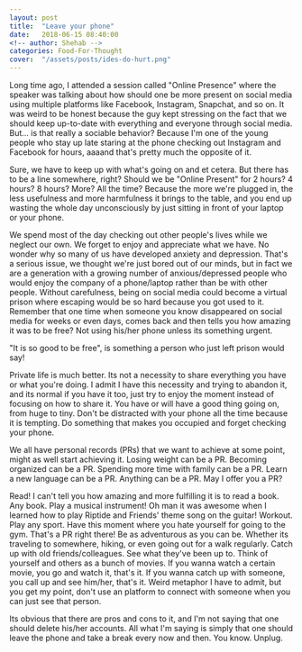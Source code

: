 ```yaml
---
layout: post
title:  "Leave your phone"
date:   2018-06-15 08:40:00
<!-- author: Shehab -->
categories: Food-For-Thought
cover:  "/assets/posts/ides-do-hurt.png"
---
```


Long time ago, I attended a session called "Online Presence" where the speaker was talking about how should one be more present on social media using multiple platforms like Facebook, Instagram, Snapchat, and so on. It was weird to be honest because the guy kept stressing on the fact that we should keep up-to-date with everything and everyone through social media. But... is that really a sociable behavior? Because I'm one of the young people who stay up late staring at the phone checking out Instagram and Facebook for hours, aaaand that's pretty much the opposite of it.

Sure, we have to keep up with what's going on and et cetera. But there has to be a line somewhere, right? Should we be "Online Present" for 2 hours? 4 hours? 8 hours? More? All the time? Because the more we're plugged in, the less usefulness and more harmfulness it brings to the table, and you end up wasting the whole day unconsciously by just sitting in front of your laptop or your phone.

We spend most of the day checking out other people's lives while we neglect our own. We forget to enjoy and appreciate what we have. No wonder why so many of us have developed anxiety and depression. That's a serious issue, we thought we're just bored out of our minds, but in fact we are a generation with a growing number of anxious/depressed people who would enjoy the company of a phone/laptop rather than be with other people. Without carefulness, being on social media could become a virtual prison where escaping would be so hard because you got used to it. Remember that one time when someone you know disappeared on social media for weeks or even days, comes back and then tells you how amazing it was to be free? Not using his/her phone unless its something urgent.

"It is so good to be free", is something a person who just left prison would say!

Private life is much better. Its not a necessity to share everything you have or what you're doing. I admit I have this necessity and trying to abandon it, and its normal if you have it too, just try to enjoy the moment instead of focusing on how to share it. You have or will have a good thing going on, from huge to tiny. Don't be distracted with your phone all the time because it is tempting. Do something that makes you occupied and forget checking your phone.

We all have personal records (PRs) that we want to achieve at some point, might as well start achieving it. Losing weight can be a PR. Becoming organized can be a PR. Spending more time with family can be a PR. Learn a new language can be a PR. Anything can be a PR. May I offer you a PR?

Read! I can't tell you how amazing and more fulfilling it is to read a book. Any book.
Play a musical instrument! Oh man it was awesome when I learned how to play Riptide and Friends' theme song on the guitar!
Workout. Play any sport. Have this moment where you hate yourself for going to the gym. That's a PR right there!
Be as adventurous as you can be. Whether its traveling to somewhere, hiking, or even going out for a walk regularly.
Catch up with old friends/colleagues. See what they've been up to.
Think of yourself and others as a bunch of movies. If you wanna watch a certain movie, you go and watch it, that's it. If you wanna catch up with someone, you call up and see him/her, that's it. Weird metaphor I have to admit, but you get my point, don't use an platform to connect with someone when you can just see that person.

Its obvious that there are pros and cons to it, and I'm not saying that one should delete his/her accounts. All what I'm saying is simply that one should leave the phone and take a break every now and then. You know. Unplug.